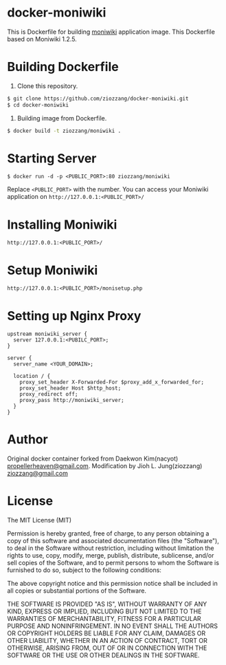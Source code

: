 # docker-moniwiki

This is Dockerfile for building
[moniwiki](http://dev.naver.com/projects/moniwiki/) application
image. This Dockerfile based on Moniwiki 1.2.5.

# Building Dockerfile

1. Clone this repository.

```sh
$ git clone https://github.com/ziozzang/docker-moniwiki.git
$ cd docker-moniwiki
```

1. Building image from Dockerfile.

```sh
$ docker build -t ziozzang/moniwiki .
```

# Starting Server

```
$ docker run -d -p <PUBLIC_PORT>:80 ziozzang/moniwiki
```

Replace `<PUBLIC_PORT>` with the number. You can access your Moniwiki
application on `http://127.0.0.1:<PUBLIC_PORT>/`

# Installing Moniwiki
`http://127.0.0.1:<PUBLIC_PORT>/`

# Setup Moniwiki
`http://127.0.0.1:<PUBLIC_PORT>/monisetup.php`

# Setting up Nginx Proxy

```nginx
upstream moniwiki_server {
  server 127.0.0.1:<PUBILC_PORT>;
}

server {
  server_name <YOUR_DOMAIN>;

  location / {
    proxy_set_header X-Forwarded-For $proxy_add_x_forwarded_for;
    proxy_set_header Host $http_host;
    proxy_redirect off;
    proxy_pass http://moniwiki_server;
  }
}
```

# Author
Original docker container forked from Daekwon Kim(nacyot) <propellerheaven@gmail.com>.
Modification by Jioh L. Jung(ziozzang) <ziozzang@gmail.com>

# License
The MIT License (MIT)

Permission is hereby granted, free of charge, to any person obtaining a copy of
this software and associated documentation files (the "Software"), to deal in
the Software without restriction, including without limitation the rights to
use, copy, modify, merge, publish, distribute, sublicense, and/or sell copies of
the Software, and to permit persons to whom the Software is furnished to do so,
subject to the following conditions:

The above copyright notice and this permission notice shall be included in all
copies or substantial portions of the Software.

THE SOFTWARE IS PROVIDED "AS IS", WITHOUT WARRANTY OF ANY KIND, EXPRESS OR
IMPLIED, INCLUDING BUT NOT LIMITED TO THE WARRANTIES OF MERCHANTABILITY, FITNESS
FOR A PARTICULAR PURPOSE AND NONINFRINGEMENT. IN NO EVENT SHALL THE AUTHORS OR
COPYRIGHT HOLDERS BE LIABLE FOR ANY CLAIM, DAMAGES OR OTHER LIABILITY, WHETHER
IN AN ACTION OF CONTRACT, TORT OR OTHERWISE, ARISING FROM, OUT OF OR IN
CONNECTION WITH THE SOFTWARE OR THE USE OR OTHER DEALINGS IN THE SOFTWARE.
